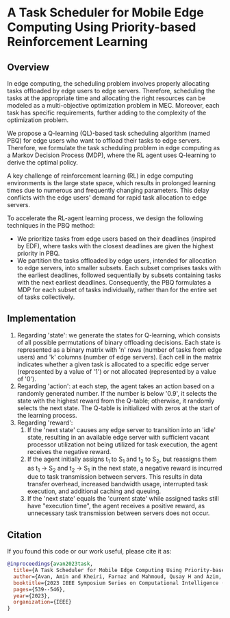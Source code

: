 # A Task Scheduler for Mobile Edge Computing Using Priority-based Reinforcement Learning

## Overview
In edge computing, the scheduling problem involves properly allocating tasks offloaded by edge users to edge servers. Therefore, scheduling the tasks at the appropriate time and allocating the right resources can be modeled as a multi-objective optimization problem in MEC. Moreover, each task has specific requirements, further adding to the complexity of the optimization problem.

We propose a Q-learning (QL)-based task scheduling algorithm (named PBQ) for edge users who want to offload their tasks to edge servers. Therefore, we formulate the task scheduling problem in edge computing as a Markov Decision Process (MDP), where the RL agent uses Q-learning to derive the optimal policy.

A key challenge of reinforcement learning (RL) in edge computing environments is the large state space, which results in prolonged learning times due to numerous and frequently changing parameters. This delay conflicts with the edge users' demand for rapid task allocation to edge servers.

To accelerate the RL-agent learning process, we design the following techniques in the PBQ method:
- We prioritize tasks from edge users based on their deadlines (inspired by EDF), where tasks with the closest deadlines are given the highest priority in PBQ.
- We partition the tasks offloaded by edge users, intended for allocation to edge servers, into smaller subsets. Each subset comprises tasks with the earliest deadlines, followed sequentially by subsets containing tasks with the next earliest deadlines. Consequently, the PBQ formulates a MDP for each subset of tasks individually, rather than for the entire set of tasks collectively.

## Implementation
1. Regarding 'state': we generate the states for Q-learning, which consists of all possible permutations of binary offloading decisions. Each state is represented as a binary matrix with 'n' rows (number of tasks from edge users) and 'k' columns (number of edge servers). Each cell in the matrix indicates whether a given task is allocated to a specific edge server (represented by a value of '1') or not allocated (represented by a value of '0').
2. Regarding 'action': at each step, the agent takes an action based on a randomly generated number. If the number is below '0.9', it selects the state with the highest reward from the Q-table; otherwise, it randomly selects the next state. The Q-table is initialized with zeros at the start of the learning process.
2. Regarding 'reward':
   1. If the 'next state' causes any edge server to transition into an 'idle' state, resulting in an available edge server with sufficient vacant processor utilization not being utilized for task execution, the agent receives the negative reward.
   2. If the agent initially assigns t<sub>1</sub> to S<sub>1</sub> and t<sub>2</sub> to S<sub>2</sub>, but reassigns them as t<sub>1</sub> → S<sub>2</sub> and t<sub>2</sub> → S<sub>1</sub> in the next state, a negative reward is incurred due to task transmission between servers. This results in data transfer overhead, increased bandwidth usage, interrupted task execution, and additional caching and queuing.
   3. If the 'next state' equals the 'current state' while assigned tasks still have "execution time", the agent receives a positive reward, as unnecessary task transmission between servers does not occur.

## Citation
If you found this code or our work useful, please cite it as:

```bibtex
@inproceedings{avan2023task,
  title={A Task Scheduler for Mobile Edge Computing Using Priority-based Reinforcement Learning},
  author={Avan, Amin and Kheiri, Farnaz and Mahmoud, Qusay H and Azim, Akramul and Makrehchi, Masoud and Rahnamayan, Shahryar},
  booktitle={2023 IEEE Symposium Series on Computational Intelligence (SSCI)},
  pages={539--546},
  year={2023},
  organization={IEEE}
}
```
